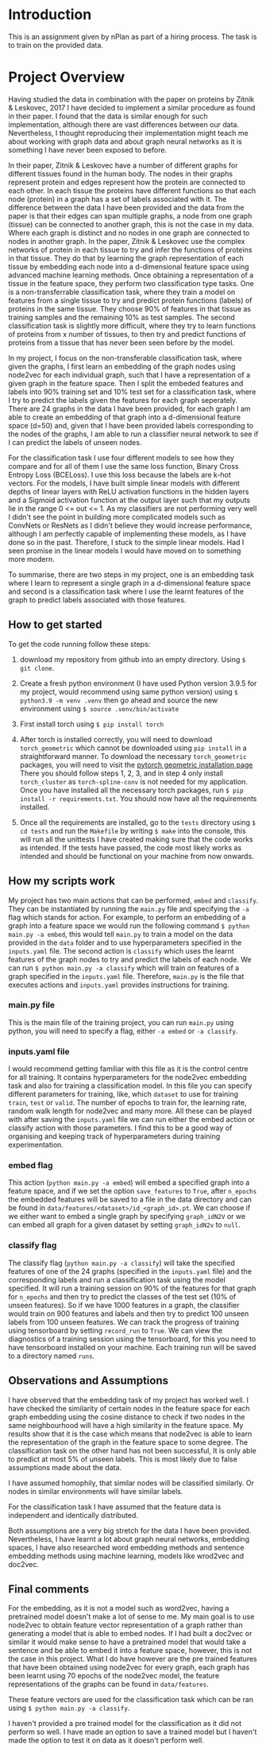 # Introduction

This is an assignment given by nPlan as part of a hiring process. The
task is to train on the provided data.

# Project Overview

Having studied the data in combination with the paper on proteins
by Zitnik & Leskovec, 2017 I have decided to implement a similar
procedure as found in their paper. I found that the data is 
similar enough for such implementation, although there are vast
differences between our data. Nevertheless, I thought reproducing
their implementation might teach me about working with graph
data and about graph neural networks as it is something I have
never been exposed to before.

In their paper, Zitnik & Leskovec have a number of different graphs
for different tissues found in the human body. The nodes in their
graphs represent protein and edges represent how the protein are
connected to each other. In each tissue the proteins have different
functions so that each node (protein) in a graph has a set of labels
associated with it. The difference between the data I have been 
provided and the data from the paper is that their edges can
span multiple graphs, a node from one graph (tissue) can be 
connected to another graph, this is not the case in my data.
Where each graph is distinct and no nodes in one graph are connected
to nodes in another graph.
In the paper, Zitnik & Leskovec use the complex networks of protein
in each tissue to try and infer the functions of proteins in that
tissue. 
They do that by learning the graph representation of each tissue
by embedding each node into a d-dimensional feature space
using advanced machine learning methods. Once obtaining a representation
of a tissue in the feature space, they perform two classification
type tasks. One is a non-transferrable classification task, where
they train a model on features from a single tissue to try and 
predict protein functions (labels) of proteins in the same tissue.
They choose 90% of features in that tissue as training samples and 
the remaining 10% as test samples. The second classification task
is slightly more difficult, where they try to learn functions
of proteins from x number of tissues, to then try and predict 
functions of proteins from a tissue that has never been seen before
by the model.

In my project, I focus on the non-transferable classification task,
where given the graphs, I first learn an embedding of the graph
nodes using node2vec for each individual graph, such that I have
a representation of a given graph in the feature space. 
Then I split the embeded features and labels into 90% training set 
and 10% test set for a classification task, where I try to predict
the labels given the features for each graph seperately. There are
24 graphs in the data I have been provided, for each graph I am
able to create an embedding of that graph into a d-dimensional feature
space (d=50) and, given that I have been provided labels corresponding
to the nodes of the graphs, I am able to run a classifier neural network
to see if I can predict the labels of unseen nodes.

For the classification task I use four different models to see how they
compare and for all of them I use the same loss function,
Binary Cross Entropy Loss (BCELoss). I use this loss because the
labels are k-hot vectors. For the models, I have built simple
linear models with different depths of linear layers with
ReLU activation functions in the hidden layers and a Sigmoid
activation function at the output layer such that my outputs
lie in the range 0 <= out <= 1. As my classifiers are not
performing very well I didn't see the point in building more 
complicated models such as ConvNets or ResNets as I didn't 
believe they would increase performance, although I am perfectly
capable of implementing these models, as I have done so in the past.
Therefore, I stuck to the simple linear models. Had I seen promise
in the linear models I would have moved on to something more 
modern.

To summarise, there are two steps in my project, one is
an embedding task where I learn to represent a single graph in
a d-dimensional feature space and second is a classification task
where I use the learnt features of the graph to predict labels
associated with those features.


## How to get started

To get the code running follow these steps: 

1) download my repository from github into an empty directory.
Using `$ git clone`.

2) Create a fresh python environment (I have used Python version
3.9.5 for my project, would recommend using same python version) using 
`$ python3.9 -m venv .venv` then go ahead and source the new environment
using `$ source .venv/bin/activate`

3) First install torch using `$ pip install torch`

4) After torch is installed correctly, you will need to download
`torch_geometric` which cannot be downloaded using `pip
install` in a straightforward manner.
To download the necessary `torch_geometric` packages, you will
need to visit the
[pytorch geometric installation page](https://pytorch-geometric.readthedocs.io/en/latest/notes/installation.html)
There you should follow steps 1, 2, 3, and in step 4 only install
`torch_cluster` as `torch-spline-conv` is not needed for my application.
Once you have installed all the necessary torch packages, run
`$ pip install -r requirements.txt`. You should now have all
the requirements installed.

5) Once all the requirements are installed, go to the `tests` directory
using `$ cd tests` and run the `Makefile` by writing
`$ make` into the console, this will run all the
unittests I have created making sure that the code works as intended.
If the tests have passed, the code most likely works as intended and 
should be functional on your machine from now onwards.

## How my scripts work

My project has two main actions that can be performed, `embed` and
`classify`. They can be instantiated by running the `main.py` file
and specifying the `-a` flag which stands for action. For example,
to perform an embedding of a graph into a feature space 
we would run the following command `$ python main.py -a embed`, this
would tell `main.py` to train a model on the data provided in the 
`data` folder and to use hyperparameters specified in the `inputs.yaml` 
file. The second action is `classify` which uses the learnt features
of the graph nodes to try and predict the labels of each node.
We can run `$ python main.py -a classify` which will train on features
of a graph specified in the `inputs.yaml` file.
Therefore, `main.py` is the file that executes actions and 
`inputs.yaml` provides instructions for training.

### main.py file

This is the main file of the training project, you can run 
`main.py` using python, you will need to specify a flag, either
`-a embed` or `-a classify`.

### inputs.yaml file

I would recommend getting familiar with this file as it is the 
control centre for all training. It contains hyperparameters for
the node2vec embedding task and also for training a classification
model. In this file you can specify different parameters for training,
like, which `dataset` to use for training `train`, `test` or
`valid`. The number of epochs to train for, the learning rate,
random walk length for node2vec and many more. All these can be
played with after saving the `inputs.yaml` file we can run 
either the embed action or classify action with those parameters.
I find this to be a good way of organising and keeping track of
hyperparameters during training experimentation.

### embed flag

This action (`python main.py -a embed`) will embed a specified 
graph into a 
feature space, and if we set the option `save_features` to `True`,
after `n_epochs` the embedded features will be saved to a file
in the data directory and can be found in 
`data/features/<dataset>/id_<graph_id>.pt`. 
We can choose if we either want to embed a single graph by specifying
`graph_idN2V` or we can embed all graph for a given dataset
by setting `graph_idN2v` to `null`.

### classify flag

The classify flag (`python main.py -a classify`) will take the 
specified features of one of the 24 graphs
(specified in the `inputs.yaml` file) and
the corresponding labels and run a classification task using
the model specified. It will run a training session on 90% of
the features for that graph for `n_epochs` and then try to predict 
the classes of the test set (10% of unseen features). So if we
have 1000 features in a graph, the classifier would train on 900
features and labels and then try to predict 100 unseen labels from
100 unseen features.
We can track the progress of training using tensorboard by setting
`record_run` to `True`. We can view the diagnostics of a training
session using the tensorboard, for this you need to have tensorboard
installed on your machine. Each training run will be saved to a 
directory named `runs`. 

## Observations and Assumptions

I have observed that the embedding task of my project has
worked well. I have checked the similarity of certain nodes
in the feature space for each graph embedding using the cosine
distance to check if two nodes in the same neighbourhood will
have a high similarity in the feature space. My results show
that it is the case which means that node2vec is able to learn
the representation of the graph in the feature space to some
degree. 
The classification task on the other hand has not been successful,
It is only able to predict at most 5% of unseen labels. This
is most likely due to false assumptions made about the data.

I have assumed homophily, that similar nodes will be
classified similarly. Or nodes in similar environments will
have similar labels.

For the classification task I have assumed that the feature
data is independent and identically distributed.

Both assumptions are a very big stretch for the data I have 
been provided. Nevertheless, I have learnt a lot about
graph neural networks, embedding spaces, I have also
researched word embedding methods and sentence embedding methods
using machine learning, models like wrod2vec and doc2vec.

## Final comments

For the embedding, as it is not a model such as word2vec, having
a pretrained model doesn't make a lot of sense to me. My main goal
is to use node2vec to obtain feature vector representation of
a graph rather than
generating a model that is able to embed nodes. If I had 
built a doc2vec or 
similar it would make sense to have a pretrained model that would
take a sentence and be able to embed it into a feature space, 
however, this is not the case in this project. What I do have
however are the pre trained features that have been obtained
using node2vec for every graph, each graph has been learnt using
70 epochs of the node2vec model, the feature 
representations of the graphs can be found in 
`data/features`.

These feature vectors are used for the classification task which can
be ran using `$ python main.py -a classify`.

I haven't provided a pre trained model for the classification
as it did not perform so well. I have made an option to save
a trained model but I haven't made the option to test it on
data as it doesn't perform well. 

